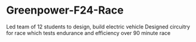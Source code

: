 # Greenpower-F24-Race
Led team of 12 students to design, build electric vehicle Designed circuitry for race which tests endurance and efficiency over 90 minute race
